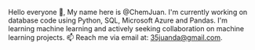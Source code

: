 Hello everyone 👋,
My name here is @ChemJuan. I'm currently working on database code using Python, SQL, Microsoft Azure and Pandas. 
I'm learning machine learning and actively seeking collaboration on machine learning projects.
📫 Reach me via email at: 35juanda@gmail.com.

<!---
ChemJuan/ChemJuan is a ✨ special ✨ repository because its `README.md` (this file) appears on your GitHub profile.
You can click the Preview link to take a look at your changes.
--->
